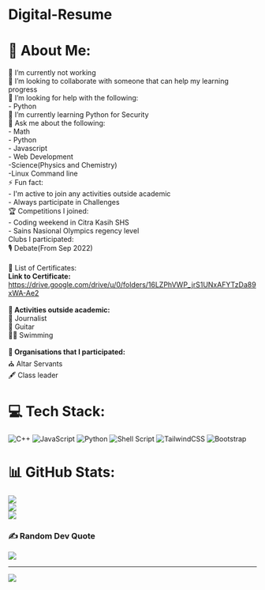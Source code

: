 # Digital-Resume
# 💫 About Me:
🔭 I’m currently not working<br>👯 I’m looking to collaborate with someone that can help my learning progress<br>🤝 I’m looking for help with the following:<br>- Python<br>🌱 I’m currently learning Python for Security<br>💬 Ask me about the following:<br>- Math<br>- Python<br>- Javascript<br>- Web Development<br>-Science(Physics and Chemistry)<br>-Linux Command line<br>⚡ Fun fact:<br>- I'm active to join any activities outside academic<br>- Always participate in Challenges<br>🏆 Competitions I joined: <br>- Coding weekend in Citra Kasih SHS<br>- Sains Nasional Olympics regency level<br> Clubs I participated: <br>🎙️ Debate(From Sep 2022)<br><br> 📝 List of Certificates:<br>
<strong>Link to Certificate:</strong>
https://drive.google.com/drive/u/0/folders/16LZPhVWP_jrS1UNxAFYTzDa89xWA-Ae2<br>
<br>
<strong>🏓 Activities outside academic:</strong><br>
📰 Journalist<br>🎸 Guitar<br>🏊🏼 Swimming<br>
<br>
<strong> 👤 Organisations that I participated:</strong><br>
⛪️ Altar Servants<br>
🖋️ Class leader

# 💻 Tech Stack:
![C++](https://img.shields.io/badge/c++-%2300599C.svg?style=for-the-badge&logo=c%2B%2B&logoColor=white) ![JavaScript](https://img.shields.io/badge/javascript-%23323330.svg?style=for-the-badge&logo=javascript&logoColor=%23F7DF1E) ![Python](https://img.shields.io/badge/python-3670A0?style=for-the-badge&logo=python&logoColor=ffdd54) ![Shell Script](https://img.shields.io/badge/shell_script-%23121011.svg?style=for-the-badge&logo=gnu-bash&logoColor=white) ![TailwindCSS](https://img.shields.io/badge/tailwindcss-%2338B2AC.svg?style=for-the-badge&logo=tailwind-css&logoColor=white) ![Bootstrap](https://img.shields.io/badge/bootstrap-%23563D7C.svg?style=for-the-badge&logo=bootstrap&logoColor=white)
# 📊 GitHub Stats:
![](https://github-readme-stats.vercel.app/api?username=jrujason1001&theme=tokyonight&hide_border=true&include_all_commits=true&count_private=false)<br/>
![](https://github-readme-streak-stats.herokuapp.com/?user=jrujason1001&theme=tokyonight&hide_border=true)<br/>
![](https://github-readme-stats.vercel.app/api/top-langs/?username=jrujason1001&theme=tokyonight&hide_border=true&include_all_commits=true&count_private=false&layout=compact)

### ✍️ Random Dev Quote
![](https://quotes-github-readme.vercel.app/api?type=vetical&theme=tokyonight)

---
[![](https://visitcount.itsvg.in/api?id=jrujason1001&icon=2&color=12)](https://visitcount.itsvg.in)

<!-- Proudly created with GPRM ( https://gprm.itsvg.in ) -->

